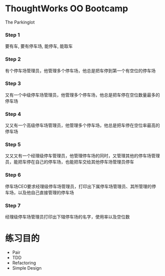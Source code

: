 # ThoughtWorks OO Bootcamp

The Parkinglot


### Step 1
要有车, 要有停车场, 能停车, 能取车

### Step 2
有个停车场管理员，他管理多个停车场，他总是把车停到第一个有空位的停车场

### Step 3
又有一个中级停车场管理员，他管理多个停车场，他总是把车停在空位数量最多的停车场

### Step 4
又又有一个高级停车场管理员，他管理多个停车场，他总是把车停在空位率最高的停车场


### Step 5
又又又有一个经理级停车管理员，他管理停车场的同时，又管理其他的停车场管理员，能把车停在自己的停车场，也能把车交给其他停车场管理员停车

### Step 6
停车场CEO要求经理级停车场管理员，打印出下属停车场管理员、其所管理的停车场，以及他自己直接管理的停车场

### Step 7
经理级停车场管理员打印出下辖停车场的名字，使用率以及空位数


# 练习目的
- Pair
- TDD
- Refactoring
- Simple Design
